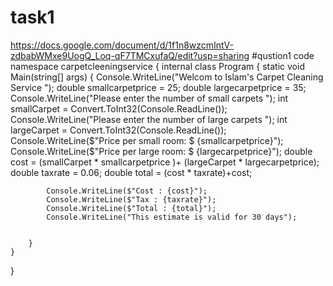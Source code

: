 # task1
https://docs.google.com/document/d/1f1n8wzcmIntV-zdbabWMxe9UogQ_Loq-qF7TMCxufaQ/edit?usp=sharing
#qustion1 code
namespace carpetcleeningservice
{
    internal class Program
    {
        static void Main(string[] args)
        {
            Console.WriteLine("Welcom to Islam's Carpet Cleaning Service ");
            double smallcarpetprice = 25;
            double largecarpetprice = 35;
            Console.WriteLine("Please enter the number of small carpets ");
            int smallCarpet = Convert.ToInt32(Console.ReadLine());
            Console.WriteLine("Please enter the number of large carpets ");
            int largeCarpet = Convert.ToInt32(Console.ReadLine());
            Console.WriteLine($"Price per small room: $ {smallcarpetprice}");
            Console.WriteLine($"Price per large room: $ {largecarpetprice}");
            double cost = (smallCarpet * smallcarpetprice )+ (largeCarpet * largecarpetprice);
            double taxrate = 0.06;
            double total = (cost * taxrate)+cost;
            
            Console.WriteLine($"Cost : {cost}");
            Console.WriteLine($"Tax : {taxrate}");
            Console.WriteLine($"Total : {total}");
            Console.WriteLine("This estimate is valid for 30 days");


        }
    }
}
